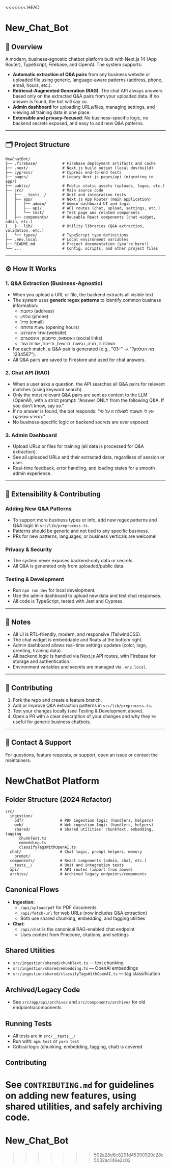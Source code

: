 <<<<<<< HEAD
# New_Chat_Bot

## 🚀 Overview

A modern, business-agnostic chatbot platform built with Next.js 14 (App Router), TypeScript, Firebase, and OpenAI. The system supports:
- **Automatic extraction of Q&A pairs** from any business website or uploaded file using generic, language-aware patterns (address, phone, email, hours, etc.).
- **Retrieval-Augmented Generation (RAG)**: The chat API always answers based only on the extracted Q&A pairs from your uploaded data. If no answer is found, the bot will say so.
- **Admin dashboard** for uploading URLs/files, managing settings, and viewing all training data in one place.
- **Extensible and privacy-focused**: No business-specific logic, no backend secrets exposed, and easy to add new Q&A patterns.

---

## 🗂️ Project Structure

```
NewChatBot/
├── .firebase/           # Firebase deployment artifacts and cache
├── .next/               # Next.js build output (local dev/build)
├── cypress/             # Cypress end-to-end tests
├── pages/               # Legacy Next.js pages/api (migrating to app/)
├── public/              # Public static assets (uploads, logos, etc.)
├── src/                 # Main source code
│   ├── __tests__/       # Unit and integration tests
│   ├── app/             # Next.js App Router (main application)
│   │   ├── admin/       # Admin dashboard UI and logic
│   │   ├── api/         # API routes (chat, upload, settings, etc.)
│   │   └── test/        # Test page and related components
│   ├── components/      # Reusable React components (chat widget, admin, etc.)
│   ├── lib/             # Utility libraries (Q&A extraction, validation, etc.)
│   └── types/           # TypeScript type definitions
├── .env.local           # Local environment variables
├── README.md            # Project documentation (you're here!)
└── ...                  # Config, scripts, and other project files
```

---

## ⚙️ How It Works

### 1. **Q&A Extraction (Business-Agnostic)**
- When you upload a URL or file, the backend extracts all visible text.
- The system uses **generic regex patterns** to identify common business information:
  - כתובת (address)
  - טלפון (phone)
  - מייל (email)
  - שעות פתיחה (opening hours)
  - אתר אינטרנט (website)
  - וואטסאפ, פייסבוק, אינסטגרם (social links)
  - משלוחים, חניה, נגישות, דרושים, זכיינות, אודות ועוד
- For each match, a Q&A pair is generated (e.g., "מה הטלפון?" → "03-1234567").
- All Q&A pairs are saved to Firestore and used for chat answers.

### 2. **Chat API (RAG)**
- When a user asks a question, the API searches all Q&A pairs for relevant matches (using keyword search).
- Only the most relevant Q&A pairs are sent as context to the LLM (OpenAI), with a strict prompt: "Answer ONLY from the following Q&A. If you don't know, say so."
- If no answer is found, the bot responds: "אין לי תשובה לשאלה זו על פי המידע שסיפקת."
- No business-specific logic or backend secrets are ever exposed.

### 3. **Admin Dashboard**
- Upload URLs or files for training (all data is processed for Q&A extraction).
- See all uploaded URLs and their extracted data, regardless of session or user.
- Real-time feedback, error handling, and loading states for a smooth admin experience.

---

## 🧩 Extensibility & Contributing

### Adding New Q&A Patterns
- To support more business types or info, add new regex patterns and Q&A logic in `src/lib/preprocess.ts`.
- Patterns should be generic and not tied to any specific business.
- PRs for new patterns, languages, or business verticals are welcome!

### Privacy & Security
- The system never exposes backend-only data or secrets.
- All Q&A is generated only from uploaded/public data.

### Testing & Development
- Run `npm run dev` for local development.
- Use the admin dashboard to upload new data and test chat responses.
- All code is TypeScript, tested with Jest and Cypress.

---

## 📝 Notes
- All UI is RTL-friendly, modern, and responsive (TailwindCSS).
- The chat widget is embeddable and floats at the bottom right.
- Admin dashboard allows real-time settings updates (color, logo, greeting, training data).
- All backend logic is handled via Next.js API routes, with Firebase for storage and authentication.
- Environment variables and secrets are managed via `.env.local`.

---

## 👥 Contributing

1. Fork the repo and create a feature branch.
2. Add or improve Q&A extraction patterns in `src/lib/preprocess.ts`.
3. Test your changes locally (see Testing & Development above).
4. Open a PR with a clear description of your changes and why they're useful for generic business chatbots.

---

## 📣 Contact & Support
For questions, feature requests, or support, open an issue or contact the maintainers.

# NewChatBot Platform

## Folder Structure (2024 Refactor)

```
src/
  ingestion/
    pdf/                # PDF ingestion logic (handlers, helpers)
    web/                # Web ingestion logic (handlers, helpers)
    shared/             # Shared utilities: chunkText, embedding, tagging
      chunkText.ts
      embedding.ts
      classifyTagsWithOpenAI.ts
  chat/                 # Chat logic, prompt helpers, memory
    prompt/
  components/           # React components (admin, chat, etc.)
  __tests__/            # Unit and integration tests
  api/                  # API routes (import from above)
  archive/              # Archived legacy endpoints/components
```

## Canonical Flows
- **Ingestion:**
  - `/api/upload/pdf` for PDF documents
  - `/api/fetch-url` for web URLs (now includes Q&A extraction)
  - Both use shared chunking, embedding, and tagging utilities
- **Chat:**
  - `/api/chat` is the canonical RAG-enabled chat endpoint
  - Uses context from Pinecone, citations, and settings

## Shared Utilities
- `src/ingestion/shared/chunkText.ts` — text chunking
- `src/ingestion/shared/embedding.ts` — OpenAI embeddings
- `src/ingestion/shared/classifyTagsWithOpenAI.ts` — tag classification

## Archived/Legacy Code
- See `src/app/api/archive/` and `src/components/archive/` for old endpoints/components

## Running Tests
- All tests are in `src/__tests__/`
- Run with: `npm test` or `yarn test`
- Critical logic (chunking, embedding, tagging, chat) is covered

## Contributing
See `CONTRIBUTING.md` for guidelines on adding new features, using shared utilities, and safely archiving code.
=======
# New_Chat_Bot
>>>>>>> 502a28d6c8291d45390920c28c5032ac146e2c02
